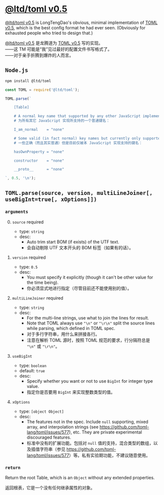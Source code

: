 [node]: https://www.npmjs.com/package/@ltd/toml
[spec-en]: https://github.com/toml-lang/toml/blob/master/versions/en/toml-v0.5.0.md "Tom's Obvious, Minimal Language"
[spec-cn]: https://github.com/toml-lang/toml/blob/master/versions/cn/toml-v0.5.0.md "汤姆的简明语言"

[@ltd/toml v0.5][node]
======================

[@ltd/toml v0.5][node] is LongTengDao's obvious, minimal implementation of [TOML v0.5][spec-en],
which is the best config format he had ever seen.
(Obviously for exhausted people who tried to design that.)

[@ltd/toml v0.5][node] 是龙腾道为 [TOML v0.5][spec-cn] 写的实现。  
——这 TM 可能是“我”见过最好的配置文件书写格式了。  
——对于亲手折腾到爆炸的人而言。

`Node.js`
---------

```sh
npm install @ltd/toml
```

```js
const TOML = require('@ltd/toml');

TOML.parse(`

    [Table]

    # A normal key name that supported by any other JavaScript implementation:
    # 为所有其它 JavaScript 实现所支持的一个普通键名：

    I_am_normal    = "none"

    # Some valid (in fact normal) key names but currently only supported by this JavaScript implementation:
    # 一些正确（而且其实普通）但是目前仅被本 JavaScript 实现支持的键名：

    hasOwnProperty = "none"

    constructor    = "none"

    __proto__      = "none"

`, 0.5, '\n');
```

`TOML.parse(source, version, multiLineJoiner[, useBigInt=true[, xOptions]])`
----------------------------------------------------------------------------

### `arguments`

0.  `source` required
    *   type: `string`
    +   desc:
        *   Auto trim start BOM (if exists) of the UTF text.
        *   会自动剔除 UTF 文本开头的 BOM 标签（如果有的话）。

1.  `version` required
    *   type: `0.5`
    +   desc:
        *   You must specify it explicitly (though it can't be other value for the time being).
        *   你必须显式地进行指定（尽管目前还不能使用别的值）。

2.  `multiLineJoiner` required
    *   type: `string`
    +   desc:
        *   For the multi-line strings, use what to join the lines for result.
        *   Note that TOML always use `"\n"` or `"\r\n"` split the source lines while parsing, which defined in TOML spec.
        *   对于多行字符串，用什么来拼接各行。
        *   注意在解析 TOML 源时，按照 TOML 规范的要求，行分隔符总是 `"\n"` 或 `"\r\n"`。

3.  `useBigInt`
    *   type: `boolean`
    *   default: `true`
    +   desc:
        *   Specify whether you want or not to use `BigInt` for integer type value.
        *   指定你是否要用 `BigInt` 来实现整数类型的值。

4.  `xOptions`
    *   type: `[object Object]`
    +   desc:
        *   The features not in the spec. Include `null` supporting, mixed array, and interpolation strings (see <https://github.com/toml-lang/toml/issues/577>), etc. They are private experimental discouraged features.
        *   标准中没有的扩展功能。包括对 `null` 值的支持，混合类型的数组，以及插值字符串（参见 <https://github.com/toml-lang/toml/issues/577>）等。私有实验期功能，不建议随意使用。

### `return`

Return the root Table, which is an `Object` without any extended properties.

返回根表，它是一个没有任何继承属性的对象。
